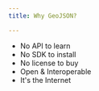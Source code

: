 ```yaml
---
title: Why GeoJSON?

---
```


* No API to learn
* No SDK to install
* No license to buy
* Open & Interoperable
* It's the Internet